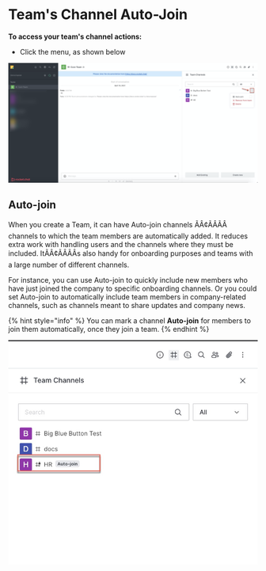 # Team's Channel Auto-Join

**To access your team's channel actions:**

* Click the menu, as shown below

![](<../../../../../.gitbook/assets/image (359).png>)

## Auto-join

When you create a Team, it can have Auto-join channels ÃÂ¢ÃÂÃÂ channels to which the team members are automatically added. It reduces extra work with handling users and the channels where they must be included. ItÃÂ¢ÃÂÃÂs also handy for onboarding purposes and teams with a large number of different channels.

For instance, you can use Auto-join to quickly include new members who have just joined the company to specific onboarding channels. Or you could set Auto-join to automatically include team members in company-related channels, such as channels meant to share updates and company news.

{% hint style="info" %}
You can mark a channel **Auto-join** for members to join them automatically, once they join a team.
{% endhint %}

![](<../../../../../.gitbook/assets/image (360).png>)

